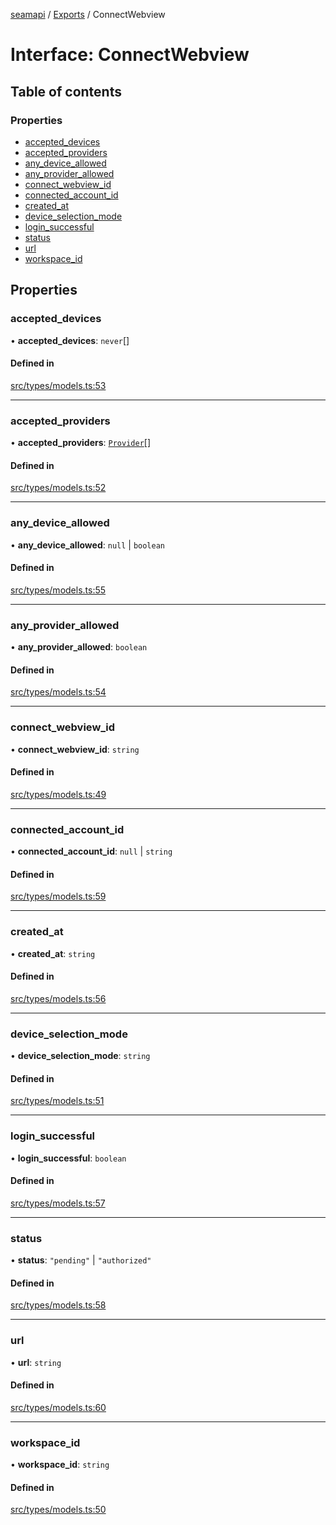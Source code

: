 [seamapi](../README.md) / [Exports](../modules.md) / ConnectWebview

# Interface: ConnectWebview

## Table of contents

### Properties

- [accepted\_devices](ConnectWebview.md#accepted_devices)
- [accepted\_providers](ConnectWebview.md#accepted_providers)
- [any\_device\_allowed](ConnectWebview.md#any_device_allowed)
- [any\_provider\_allowed](ConnectWebview.md#any_provider_allowed)
- [connect\_webview\_id](ConnectWebview.md#connect_webview_id)
- [connected\_account\_id](ConnectWebview.md#connected_account_id)
- [created\_at](ConnectWebview.md#created_at)
- [device\_selection\_mode](ConnectWebview.md#device_selection_mode)
- [login\_successful](ConnectWebview.md#login_successful)
- [status](ConnectWebview.md#status)
- [url](ConnectWebview.md#url)
- [workspace\_id](ConnectWebview.md#workspace_id)

## Properties

### accepted\_devices

• **accepted\_devices**: `never`[]

#### Defined in

[src/types/models.ts:53](https://github.com/hello-seam/seamapi-javascript/blob/main/src/types/models.ts#L53)

___

### accepted\_providers

• **accepted\_providers**: [`Provider`](../modules.md#provider)[]

#### Defined in

[src/types/models.ts:52](https://github.com/hello-seam/seamapi-javascript/blob/main/src/types/models.ts#L52)

___

### any\_device\_allowed

• **any\_device\_allowed**: ``null`` \| `boolean`

#### Defined in

[src/types/models.ts:55](https://github.com/hello-seam/seamapi-javascript/blob/main/src/types/models.ts#L55)

___

### any\_provider\_allowed

• **any\_provider\_allowed**: `boolean`

#### Defined in

[src/types/models.ts:54](https://github.com/hello-seam/seamapi-javascript/blob/main/src/types/models.ts#L54)

___

### connect\_webview\_id

• **connect\_webview\_id**: `string`

#### Defined in

[src/types/models.ts:49](https://github.com/hello-seam/seamapi-javascript/blob/main/src/types/models.ts#L49)

___

### connected\_account\_id

• **connected\_account\_id**: ``null`` \| `string`

#### Defined in

[src/types/models.ts:59](https://github.com/hello-seam/seamapi-javascript/blob/main/src/types/models.ts#L59)

___

### created\_at

• **created\_at**: `string`

#### Defined in

[src/types/models.ts:56](https://github.com/hello-seam/seamapi-javascript/blob/main/src/types/models.ts#L56)

___

### device\_selection\_mode

• **device\_selection\_mode**: `string`

#### Defined in

[src/types/models.ts:51](https://github.com/hello-seam/seamapi-javascript/blob/main/src/types/models.ts#L51)

___

### login\_successful

• **login\_successful**: `boolean`

#### Defined in

[src/types/models.ts:57](https://github.com/hello-seam/seamapi-javascript/blob/main/src/types/models.ts#L57)

___

### status

• **status**: ``"pending"`` \| ``"authorized"``

#### Defined in

[src/types/models.ts:58](https://github.com/hello-seam/seamapi-javascript/blob/main/src/types/models.ts#L58)

___

### url

• **url**: `string`

#### Defined in

[src/types/models.ts:60](https://github.com/hello-seam/seamapi-javascript/blob/main/src/types/models.ts#L60)

___

### workspace\_id

• **workspace\_id**: `string`

#### Defined in

[src/types/models.ts:50](https://github.com/hello-seam/seamapi-javascript/blob/main/src/types/models.ts#L50)
